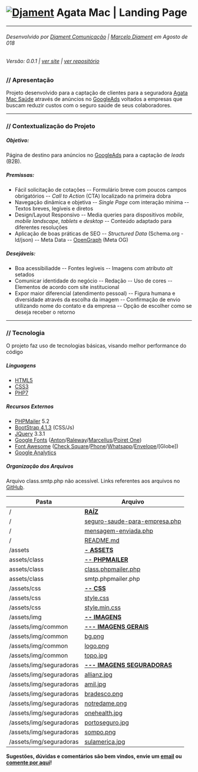 # [![Djament](https://djament.com.br/assets/img/logo-20x20.png)](https://djament.com.br) Agata Mac | Landing Page
___
###### Desenvolvido por [Djament Comunicação] | [Marcelo Diament] em Agosto de 018
###### Versão: 0.0.1 | [ver site] | [ver repositório]

### // Apresentação
Projeto desenvolvido para a captação de clientes para a seguradora [Agata Mac Saúde] através de anúncios no [GoogleAds] voltados a empresas que buscam reduzir custos com o seguro saúde de seus colaboradores.

---

### // Contextualização do Projeto

##### Objetivo:
Página de destino para anúncios no [GoogleAds] para a captação de *leads* (B2B).

##### Premissas:
- Fácil solicitação de cotações
-- Formulário breve com poucos campos obrigatórios
-- *Call to Action* (CTA) localizado na primeira dobra
- Navegação dinâmica e objetiva
-- *Single Page* com interação mínima
-- Textos breves, legíveis e diretos
- Design/Layout Responsivo
-- Media queries para dispositivos *mobile*, *mobile landscape*, *tablets* e *desktop*
-- Conteúdo adaptado para diferentes resoluções
- Aplicação de boas práticas de SEO
-- *Structured Data* (Schema.org - ld/json)
-- Meta Data
-- [OpenGraph] (Meta OG)


##### Desejáveis:
- Boa acessibiliadde
-- Fontes legíveis
-- Imagens com atributo *alt* setados
- Comunicar identidade do negócio
-- Redação
-- Uso de cores
-- Elementos de acordo com site institucional
- Expor maior diferencial (atendimento pessoal)
-- Figura humana e diversidade através da escolha da imagem
-- Confirmação de envio utilizando nome do contato e da empresa
-- Opção de escolher como se deseja receber o retorno

---

### // Tecnologia
O projeto faz uso de tecnologias básicas, visando melhor performance do código

##### Linguagens
- [HTML5]
- [CSS3]
- [PHP7]

##### Recursos Externos
- [PHPMailer] 5.2
- [BootStrap 4.1.3] (CSS/Js)
- [JQuery] 3.3.1
- [Google Fonts] ([Anton]/[Raleway]/[Marcellus]/[Poiret One])
- [Font Awesome] ([Check Square]/[Phone]/[Whatsapp]/[Envelope]/[Globe])
- [Google Analytics]


##### Organização dos Arquivos

Arquivo class.smtp.php não acessível. Links referentes aos arquivos no [GitHub].

| Pasta | Arquivo |
| ------ | ------ |
| / | [**RAÍZ**][root] |
| / | [seguro-saude-para-empresa.php][index] |
| / | [mensagem-enviada.php][enviado] |
| / | [README.md][readme] |
| /assets | [**- ASSETS**][assets]|
| assets/class | [**-- PHPMAILER**][class] |
| assets/class | [class.phpmailer.php][phpmailer] |
| assets/class | smtp.phpmailer.php |
| /assets/css | [**-- CSS**][css] |
| /assets/css | [style.css][style] |
| /assets/css | [style.min.css][cssmin] |
| /assets/img | [**-- IMAGENS**][img] |
| /assets/img/common | [**--- IMAGENS GERAIS**][common] |
| /assets/img/common | [bg.png][bg] |
| /assets/img/common | [logo.png][logo] |
| /assets/img/common | [topo.jpg][topo] |
| /assets/img/seguradoras | [**--- IMAGENS SEGURADORAS**][seguradoras] |
| /assets/img/seguradoras | [allianz.jpg][allianz] |
| /assets/img/seguradoras | [amil.jpg][amil] |
| /assets/img/seguradoras | [bradesco.png][bradesco] |
| /assets/img/seguradoras | [notredame.png][notredame] |
| /assets/img/seguradoras | [onehealth.jpg][onehealth] |
| /assets/img/seguradoras | [portoseguro.jpg][portoseguro] |
| /assets/img/seguradoras | [sompo.png][sompo] |
| /assets/img/seguradoras | [sulamerica.jpg][sulamerica] |



**Sugestões, dúvidas e comentários são bem vindos, envie um [email] ou [comente por aqui][issue]!**

   [Marcelo Diament]: <https://github.com/Marcelo-Diament>
   [Djament Comunicação]: <https://djament.com.br>
   [Agata Mac Saúde]: <https://agatamacsaude.com.br>
   [email]: <mailto:contato@djament.com.br>
   [ver site]: <https://agatamacsaude.com.br/seguro-saude-para-empresa>
   [ver repositório]: <https://github.com/Djament/agatamac-lp-segurosaude>
   [root]: <https://github.com/Djament/agatamac-lp-segurosaude>
   [index]: <https://github.com/Djament/agatamac-lp-segurosaude/blob/master/seguro-saude-para-empresa.php>
   [enviado]: <https://github.com/Djament/agatamac-lp-segurosaude/blob/master/mensagem-enviada.php>
   [readme]: <https://github.com/Djament/agatamac-lp-segurosaude/blob/master/README.md>
   [assets]: <https://github.com/Djament/agatamac-lp-segurosaude/tree/master/assets>
   [class]: <https://github.com/Djament/agatamac-lp-segurosaude/tree/master/assets/class>
   [phpmailer]: <https://github.com/Djament/agatamac-lp-segurosaude/blob/master/assets/class/class.phpmailer.php>
   [css]: <https://github.com/Djament/agatamac-lp-segurosaude/tree/master/assets/css>
   [style]: <https://github.com/Djament/agatamac-lp-segurosaude/blob/master/assets/css/style.css>
   [cssmin]: <https://github.com/Djament/agatamac-lp-segurosaude/blob/master/assets/css/style.min.css>
   [img]: <https://github.com/Djament/agatamac-lp-segurosaude/tree/master/assets/img>
   [common]: <https://github.com/Djament/agatamac-lp-segurosaude/tree/master/assets/img/common>
   [bg]: <https://github.com/Djament/agatamac-lp-segurosaude/blob/master/assets/img/common/bg.png>
   [logo]: <https://github.com/Djament/agatamac-lp-segurosaude/blob/master/assets/img/common/logo.png>
   [topo]: <https://github.com/Djament/agatamac-lp-segurosaude/blob/master/assets/img/common/topo.jpg>
   [seguradoras]: <https://github.com/Djament/agatamac-lp-segurosaude/tree/master/assets/img/seguradoras>
   [allianz]: <https://github.com/Djament/agatamac-lp-segurosaude/blob/master/assets/img/seguradoras/allianz.jpg>
   [amil]: <https://github.com/Djament/agatamac-lp-segurosaude/blob/master/assets/img/seguradoras/amil.jpg>
   [bradesco]: <https://github.com/Djament/agatamac-lp-segurosaude/blob/master/assets/img/seguradoras/bradesco.png>
   [notredame]: <https://github.com/Djament/agatamac-lp-segurosaude/blob/master/assets/img/seguradoras/notredame.png>
   [onehealth]: <https://github.com/Djament/agatamac-lp-segurosaude/blob/master/assets/img/seguradoras/onehealth.jpg>
   [portoseguro]: <https://github.com/Djament/agatamac-lp-segurosaude/blob/master/assets/img/seguradoras/portoseguro.jpg>
   [sompo]: <https://github.com/Djament/agatamac-lp-segurosaude/blob/master/assets/img/seguradoras/sompo.png>
   [sulamerica]: <https://github.com/Djament/agatamac-lp-segurosaude/blob/master/assets/img/seguradoras/sulamerica.jpg>
   [issue]: <https://github.com/Djament/agatamac-lp-segurosaude/issues/new>
   [GoogleAds]: <https://ads.google.com>
   [HTML5]: <https://www.w3.org/html/>
   [CSS3]: <https://www.w3.org/Style/CSS/>
   [PHP7]: <https://secure.php.net/>
   [PHPMailer]: <https://github.com/PHPMailer>
   [BootStrap 4.1.3]: <https://getbootstrap.com/docs/4.1/getting-started/introduction/>
   [Google Fonts]: <https://fonts.google.com/>
   [Anton]: <https://fonts.google.com/specimen/Anton>
   [Raleway]: <https://fonts.google.com/specimen/Raleway>
   [Marcellus]: <https://fonts.google.com/specimen/Marcellus>
   [Poiret One]: <https://fonts.google.com/specimen/Poiret+One>
   [Font Awesome]: <https://fontawesome.com/>
   [Check Square]: <https://fontawesome.com/icons/check-square?style=solid>
   [Phone]: <https://fontawesome.com/icons/phone?style=solid>
   [Whatsapp]: <https://fontawesome.com/icons/whatsapp?style=brands>
   [Envelope]: <https://fontawesome.com/icons/envelope?style=solid>
   [Glove]: <https://fontawesome.com/icons/globe?style=solid>
   [Google Analytics]: <https://analytics.google.com/analytics/web/>
   [OpenGraph]: <http://ogp.me/>
   [GitHub]: <https://github.com/>
   [JQuery]: <https://jquery.com/>